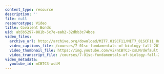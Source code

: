 ```yaml
---
content_type: resource
description: ''
file: null
resourcetype: Video
title: Covalent Bonds
uid: ab5b5297-881b-5c7e-eab2-32dbb3c74bce
video_files:
  archive_url: http://archive.org/download/MIT7.01SCF11/MIT7_01SCF11_Un1Ses2_Rec_300k.mp4
  video_captions_file: /courses/7-01sc-fundamentals-of-biology-fall-2011/554dcae730b750f58508eaca75309ed4_nCBTC3-xsLM.vtt
  video_thumbnail_file: https://img.youtube.com/vi/nCBTC3-xsLM/default.jpg
  video_transcript_file: /courses/7-01sc-fundamentals-of-biology-fall-2011/eba079140923fb4f96f88e9378302af1_nCBTC3-xsLM.pdf
video_metadata:
  youtube_id: nCBTC3-xsLM
---
```

